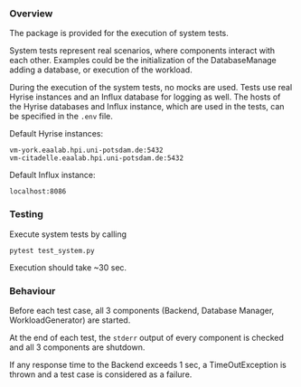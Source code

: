 ### Overview

The package is provided for the execution of system tests. 

System tests represent real scenarios, where components interact with each other. Examples could be the initialization of the DatabaseManage adding a database, or execution of the workload.

During the execution of the system tests, no mocks are used. Tests use real Hyrise instances and an Influx database for logging as well. The hosts of the Hyrise databases and Influx instance, which are used in the tests, can be specified in the `.env` file.

Default Hyrise instances:

	vm-york.eaalab.hpi.uni-potsdam.de:5432
	vm-citadelle.eaalab.hpi.uni-potsdam.de:5432

Default Influx instance:

	localhost:8086

### Testing

Execute system tests by calling 
```
pytest test_system.py
```
Execution should take ~30 sec.



### Behaviour

Before each test case, all 3 components (Backend, Database Manager, WorkloadGenerator) are started.

At the end of each test, the `stderr` output of every component is checked and all  3 components are shutdown.  

If any response time to the Backend exceeds 1 sec, a TimeOutException is thrown and a test case is considered as a failure.

